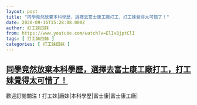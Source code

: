 ```yaml
---
layout: post
title: "同學竟然放棄本科學歷，選擇去富士康工廠打工，打工妹覺得太可惜了！"
date: 2020-09-16T15:28:08.000Z
author: 打工妹四妹
from: https://www.youtube.com/watch?v=ElIv8jptClI
tags: [ 打工妹四妹 ]
categories: [ 打工妹四妹 ]
---
```

<!--1600270088000-->
[同學竟然放棄本科學歷，選擇去富士康工廠打工，打工妹覺得太可惜了！](https://www.youtube.com/watch?v=ElIv8jptClI)
------

<div>
歡迎訂閱關注！打工妹|廠妹|本科學歷|富士康|富士康工廠|
</div>
